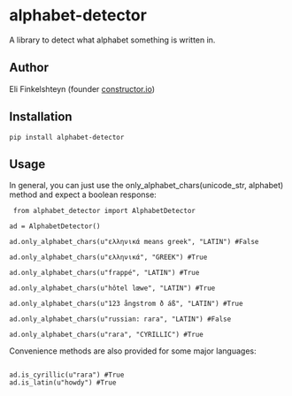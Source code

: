 # alphabet-detector
A library to detect what alphabet something is written in.

## Author
Eli Finkelshteyn (founder [constructor.io](http://www.constructor.io))

## Installation
<code>pip install alphabet-detector</code>  

## Usage
In general, you can just use the only_alphabet_chars(unicode_str, alphabet) method and expect a boolean response:

<code> from alphabet_detector import AlphabetDetector  
ad = AlphabetDetector()  
ad.only_alphabet_chars(u"ελληνικά means greek", "LATIN") #False  
ad.only_alphabet_chars(u"ελληνικά", "GREEK") #True  
ad.only_alphabet_chars(u"frappé", "LATIN") #True  
ad.only_alphabet_chars(u"hôtel lœwe", "LATIN") #True  
ad.only_alphabet_chars(u"123 ångstrom ð áß", "LATIN") #True  
ad.only_alphabet_chars(u"russian: гага", "LATIN") #False  
ad.only_alphabet_chars(u"гага", "CYRILLIC") #True  </code>

Convenience methods are also provided for some major languages:

<code>
ad.is_cyrillic(u"гага") #True  
ad.is_latin(u"howdy") #True
</code>